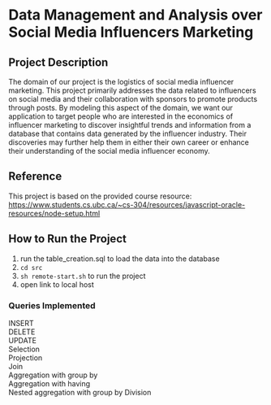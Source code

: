 # Data Management and Analysis over Social Media Influencers Marketing

## Project Description
The domain of our project is the logistics of social media influencer marketing. This project primarily addresses the data related to influencers on social media and their collaboration with sponsors to promote products through posts. By modeling this aspect of the domain, we want our application to target people who are interested in the economics of influencer marketing to discover insightful trends and information from a database that contains data generated by the influencer industry. Their discoveries may further help them in either their own career or enhance their understanding of the social media influencer economy.

## Reference
This project is based on the provided course resource: https://www.students.cs.ubc.ca/~cs-304/resources/javascript-oracle-resources/node-setup.html

## How to Run the Project
1. run the table_creation.sql to load the data into the database
2. `cd src`
3. `sh remote-start.sh` to run the project
4. open link to local host

### Queries Implemented
INSERT\
DELETE\
UPDATE\
Selection\
Projection\
Join \
Aggregation with group by\
Aggregation with having\
Nested aggregation with group by
Division 
